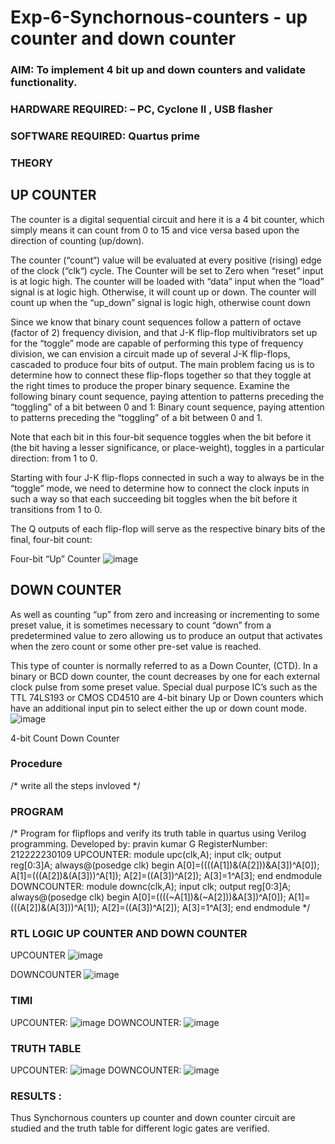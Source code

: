# Exp-6-Synchornous-counters - up counter and down counter 
### AIM: To implement 4 bit up and down counters and validate  functionality.
### HARDWARE REQUIRED:  – PC, Cyclone II , USB flasher
### SOFTWARE REQUIRED:   Quartus prime
### THEORY 

## UP COUNTER 
The counter is a digital sequential circuit and here it is a 4 bit counter, which simply means it can count from 0 to 15 and vice versa based upon the direction of counting (up/down). 

The counter (“count“) value will be evaluated at every positive (rising) edge of the clock (“clk“) cycle.
The Counter will be set to Zero when “reset” input is at logic high.
The counter will be loaded with “data” input when the “load” signal is at logic high. Otherwise, it will count up or down.
The counter will count up when the “up_down” signal is logic high, otherwise count down

Since we know that binary count sequences follow a pattern of octave (factor of 2) frequency division, and that J-K flip-flop multivibrators set up for the “toggle” mode are capable of performing this type of frequency division, we can envision a circuit made up of several J-K flip-flops, cascaded to produce four bits of output.
The main problem facing us is to determine how to connect these flip-flops together so that they toggle at the right times to produce the proper binary sequence.
Examine the following binary count sequence, paying attention to patterns preceding the “toggling” of a bit between 0 and 1:
Binary count sequence, paying attention to patterns preceding the “toggling” of a bit between 0 and 1.

Note that each bit in this four-bit sequence toggles when the bit before it (the bit having a lesser significance, or place-weight), toggles in a particular direction: from 1 to 0.



 
 

Starting with four J-K flip-flops connected in such a way to always be in the “toggle” mode, we need to determine how to connect the clock inputs in such a way so that each succeeding bit toggles when the bit before it transitions from 1 to 0.

The Q outputs of each flip-flop will serve as the respective binary bits of the final, four-bit count:

 
 

Four-bit “Up” Counter
![image](https://user-images.githubusercontent.com/36288975/169644758-b2f4339d-9532-40c5-af40-8f4f8c942e2c.png)



## DOWN COUNTER 

As well as counting “up” from zero and increasing or incrementing to some preset value, it is sometimes necessary to count “down” from a predetermined value to zero allowing us to produce an output that activates when the zero count or some other pre-set value is reached.

This type of counter is normally referred to as a Down Counter, (CTD). In a binary or BCD down counter, the count decreases by one for each external clock pulse from some preset value. Special dual purpose IC’s such as the TTL 74LS193 or CMOS CD4510 are 4-bit binary Up or Down counters which have an additional input pin to select either the up or down count mode.
![image](https://user-images.githubusercontent.com/36288975/169644844-1a14e123-7228-4ed8-81a9-eb937dff4ac8.png)


4-bit Count Down Counter
### Procedure
/* write all the steps invloved */



### PROGRAM 
/*
Program for flipflops  and verify its truth table in quartus using Verilog programming.
Developed by: pravin kumar G
RegisterNumber: 212222230109
UPCOUNTER:
module upc(clk,A);
input clk;
output reg[0:3]A;
always@(posedge clk)
begin
		A[0]=((((A[1])&(A[2]))&A[3])^A[0]);
		A[1]=(((A[2])&(A[3]))^A[1]);
		A[2]=((A[3])^A[2]);
		A[3]=1^A[3];
end
endmodule
DOWNCOUNTER:
module downc(clk,A);
input clk;
output reg[0:3]A;
always@(posedge clk)
begin
	A[0]=((((~A[1])&(~A[2]))&A[3])^A[0]);
	A[1]=(((A[2])&(A[3]))^A[1]);
	A[2]=((A[3])^A[2]);
	A[3]=1^A[3];
end
endmodule
*/






### RTL LOGIC UP COUNTER AND DOWN COUNTER  

UPCOUNTER
![image](https://github.com/Pravin878/Exp-7-Synchornous-counters-/assets/118799555/32fb276a-2249-410e-a3fa-56ba8291343f)

DOWNCOUNTER
![image](https://github.com/Pravin878/Exp-7-Synchornous-counters-/assets/118799555/627f8b5e-95d2-4a60-9b3d-56656bf0b054)








### TIMI
UPCOUNTER:
![image](https://github.com/Pravin878/Exp-7-Synchornous-counters-/assets/118799555/68d50583-199e-4344-b2ec-6821300774cc)
DOWNCOUNTER:
![image](https://github.com/Pravin878/Exp-7-Synchornous-counters-/assets/118799555/fd93c020-b9bb-4e7f-a1a6-ab9b2b8bfb02)







### TRUTH TABLE 

UPCOUNTER:
![image](https://github.com/Pravin878/Exp-7-Synchornous-counters-/assets/118799555/edd56053-5e82-4871-9154-1a72e8aa018b)
DOWNCOUNTER:
![image](https://github.com/Pravin878/Exp-7-Synchornous-counters-/assets/118799555/18f7f9a9-7e72-4090-8115-708ed5de1b73)





### RESULTS :
Thus Synchornous counters up counter and down counter circuit are studied and the truth table for different logic gates are verified.
